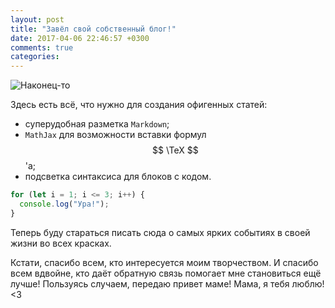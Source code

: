 ```yaml
---
layout: post
title: "Завёл свой собственный блог!"
date: 2017-04-06 22:46:57 +0300
comments: true
categories:
---
```


![Наконец-то](http://risovach.ru/upload/2013/05/mem/patrik_20444629_orig_.jpg)

Здесь есть всё, что нужно для создания офигенных статей:

- суперудобная разметка `Markdown`;
- `MathJax` для возможности вставки формул $$ \TeX $$'а;
- подсветка синтаксиса для блоков с кодом.

```js
for (let i = 1; i <= 3; i++) {
  console.log("Ура!");
}
```

Теперь буду стараться писать сюда о самых ярких событиях в своей жизни во всех красках.

Кстати, спасибо всем, кто интересуется моим творчеством.
И спасибо всем вдвойне, кто даёт обратную связь помогает мне становиться ещё лучше!
Пользуясь случаем, передаю привет маме!
Мама, я тебя люблю! <3